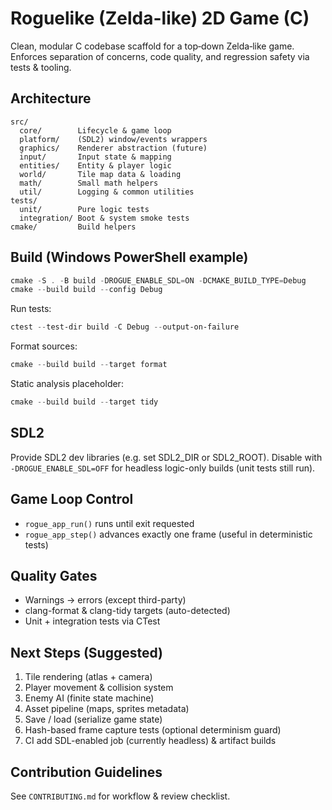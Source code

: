 # Roguelike (Zelda-like) 2D Game (C)

Clean, modular C codebase scaffold for a top‑down Zelda‑like game. Enforces separation of concerns, code quality, and regression safety via tests & tooling.

## Architecture
```
src/
  core/        Lifecycle & game loop
  platform/    (SDL2) window/events wrappers
  graphics/    Renderer abstraction (future)
  input/       Input state & mapping
  entities/    Entity & player logic
  world/       Tile map data & loading
  math/        Small math helpers
  util/        Logging & common utilities
tests/
  unit/        Pure logic tests
  integration/ Boot & system smoke tests
cmake/         Build helpers
```

## Build (Windows PowerShell example)
```powershell
cmake -S . -B build -DROGUE_ENABLE_SDL=ON -DCMAKE_BUILD_TYPE=Debug
cmake --build build --config Debug
```

Run tests:
```powershell
ctest --test-dir build -C Debug --output-on-failure
```

Format sources:
```powershell
cmake --build build --target format
```

Static analysis placeholder:
```powershell
cmake --build build --target tidy
```

## SDL2
Provide SDL2 dev libraries (e.g. set SDL2_DIR or SDL2_ROOT). Disable with `-DROGUE_ENABLE_SDL=OFF` for headless logic-only builds (unit tests still run).

## Game Loop Control
* `rogue_app_run()` runs until exit requested
* `rogue_app_step()` advances exactly one frame (useful in deterministic tests)

## Quality Gates
* Warnings → errors (except third-party)
* clang-format & clang-tidy targets (auto-detected)
* Unit + integration tests via CTest

## Next Steps (Suggested)
1. Tile rendering (atlas + camera)
2. Player movement & collision system
3. Enemy AI (finite state machine)
4. Asset pipeline (maps, sprites metadata)
5. Save / load (serialize game state)
6. Hash-based frame capture tests (optional determinism guard)
7. CI add SDL-enabled job (currently headless) & artifact builds

## Contribution Guidelines
See `CONTRIBUTING.md` for workflow & review checklist.
